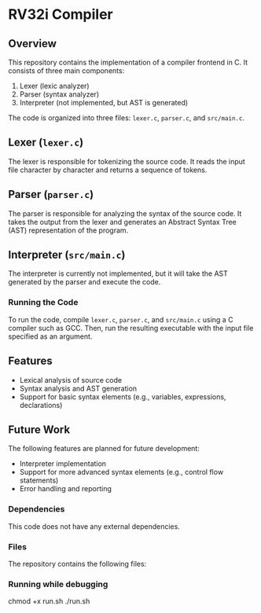 # RV32i Compiler

## Overview

This repository contains the implementation of a compiler frontend in C. It consists of three main components:

1. Lexer (lexic analyzer)
2. Parser (syntax analyzer)
3. Interpreter (not implemented, but AST is generated)

The code is organized into three files: `lexer.c`, `parser.c`, and `src/main.c`.

## Lexer (`lexer.c`)

The lexer is responsible for tokenizing the source code. It reads the input file character by character and returns a sequence of tokens.

## Parser (`parser.c`)

The parser is responsible for analyzing the syntax of the source code. It takes the output from the lexer and generates an Abstract Syntax Tree (AST) representation of the program.

## Interpreter (`src/main.c`)

The interpreter is currently not implemented, but it will take the AST generated by the parser and execute the code.

### Running the Code

To run the code, compile `lexer.c`, `parser.c`, and `src/main.c` using a C compiler such as GCC. Then, run the resulting executable with the input file specified as an argument.

## Features

- Lexical analysis of source code
- Syntax analysis and AST generation
- Support for basic syntax elements (e.g., variables, expressions, declarations)

## Future Work

The following features are planned for future development:

- Interpreter implementation
- Support for more advanced syntax elements (e.g., control flow statements)
- Error handling and reporting

### Dependencies

This code does not have any external dependencies.

### Files

The repository contains the following files:

### Running while debugging

chmod +x run.sh
./run.sh
